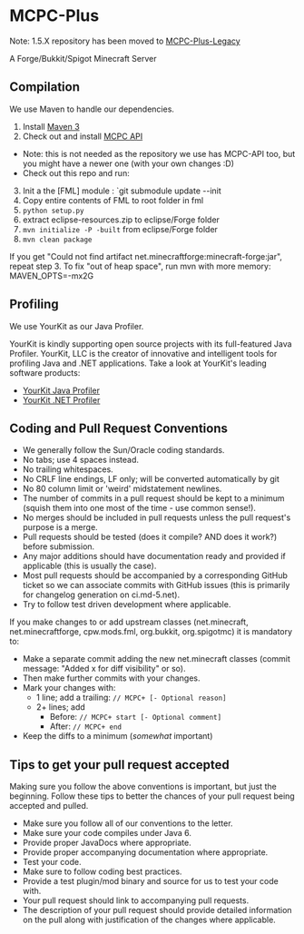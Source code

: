 MCPC-Plus
===========
Note: 1.5.X repository has been moved to [MCPC-Plus-Legacy](https://github.com/MinecraftPortCentral/MCPC-Plus-Legacy)

A Forge/Bukkit/Spigot Minecraft Server

Compilation
-----------

We use Maven to handle our dependencies.

1. Install [Maven 3](http://maven.apache.org/download.html)
2. Check out and install [MCPC API](https://github.com/MinecraftPortCentral/Bukkit/tree/mcpc-api-162) 
 * Note: this is not needed as the repository we use has MCPC-API too, but you might have a newer one (with your own changes :D)
 * Check out this repo and run: 
3. Init a the [FML] module : `git submodule update --init
4. Copy entire contents of FML to root folder in fml
5. `python setup.py`
6. extract eclipse-resources.zip to eclipse/Forge folder
7. `mvn initialize -P -built` from eclipse/Forge folder
8. `mvn clean package`

If you get "Could not find artifact net.minecraftforge:minecraft-forge:jar", repeat step 3. To fix "out of heap space", run mvn with more memory: MAVEN\_OPTS=-mx2G


Profiling
---------

We use YourKit as our Java Profiler.

YourKit is kindly supporting open source projects with its full-featured Java Profiler.
YourKit, LLC is the creator of innovative and intelligent tools for profiling
Java and .NET applications. Take a look at YourKit's leading software products:
* [YourKit Java Profiler](http://www.yourkit.com/java/profiler/index.jsp)
* [YourKit .NET Profiler](http://www.yourkit.com/.net/profiler/index.jsp)


Coding and Pull Request Conventions
-----------

* We generally follow the Sun/Oracle coding standards.
* No tabs; use 4 spaces instead.
* No trailing whitespaces.
* No CRLF line endings, LF only; will be converted automatically by git
* No 80 column limit or 'weird' midstatement newlines.
* The number of commits in a pull request should be kept to a minimum (squish them into one most of the time - use common sense!).
* No merges should be included in pull requests unless the pull request's purpose is a merge.
* Pull requests should be tested (does it compile? AND does it work?) before submission.
* Any major additions should have documentation ready and provided if applicable (this is usually the case).
* Most pull requests should be accompanied by a corresponding GitHub ticket so we can associate commits with GitHub issues (this is primarily for changelog generation on ci.md-5.net).
* Try to follow test driven development where applicable.

If you make changes to or add upstream classes (net.minecraft, net.minecraftforge, cpw.mods.fml, org.bukkit, org.spigotmc) it is mandatory to:

* Make a separate commit adding the new net.minecraft classes (commit message: "Added x for diff visibility" or so).
* Then make further commits with your changes.
* Mark your changes with:
    * 1 line; add a trailing: `// MCPC+ [- Optional reason]`
    * 2+ lines; add
        * Before: `// MCPC+ start [- Optional comment]`
        * After: `// MCPC+ end`
* Keep the diffs to a minimum (*somewhat* important)

Tips to get your pull request accepted
-----------
Making sure you follow the above conventions is important, but just the beginning. Follow these tips to better the chances of your pull request being accepted and pulled.

* Make sure you follow all of our conventions to the letter.
* Make sure your code compiles under Java 6.
* Provide proper JavaDocs where appropriate.
* Provide proper accompanying documentation where appropriate.
* Test your code.
* Make sure to follow coding best practices.
* Provide a test plugin/mod binary and source for us to test your code with.
* Your pull request should link to accompanying pull requests.
* The description of your pull request should provide detailed information on the pull along with justification of the changes where applicable.